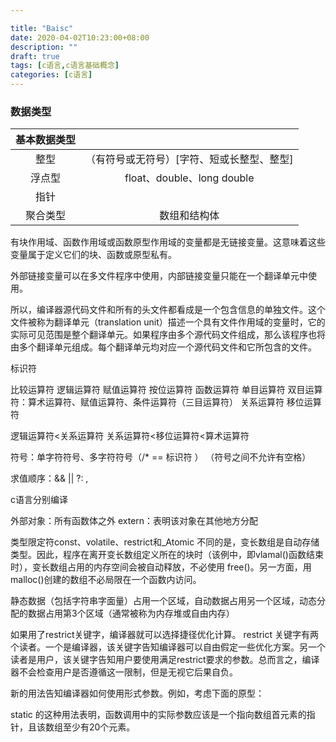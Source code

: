 ```yaml
---

title: "Baisc"
date: 2020-04-02T10:23:00+08:00
description: ""
draft: true
tags: [c语言,c语言基础概念]
categories: [c语言]
---
```


<!--more-->

### 数据类型

| 基本数据类型 |                                            |
| :----------: | :----------------------------------------: |
|     整型     | （有符号或无符号）[字符、短或长整型、整型] |
|    浮点型    |         float、double、long double         |
|     指针     |                                            |
|   聚合类型   |                数组和结构体                |





有块作用域、函数作用域或函数原型作用域的变量都是无链接变量。这意味着这些变量属于定义它们的块、函数或原型私有。



外部链接变量可以在多文件程序中使用，内部链接变量只能在一个翻译单元中使用。



所以，编译器源代码文件和所有的头文件都看成是一个包含信息的单独文件。这个文件被称为翻译单元（translation unit）描述一个具有文件作用域的变量时，它的实际可见范围是整个翻译单元。如果程序由多个源代码文件组成，那么该程序也将由多个翻译单元组成。每个翻译单元均对应一个源代码文件和它所包含的文件。





标识符

比较运算符
逻辑运算符
赋值运算符
按位运算符
函数运算符
单目运算符
双目运算符：算术运算符、赋值运算符、条件运算符（三目运算符）
关系运算符
移位运算符

逻辑运算符<关系运算符
关系运算符<移位运算符<算术运算符


符号：单字符符号、多字符符号（/* == 标识符 ）
（符号之间不允许有空格）

求值顺序：&& || ?: ,




c语言分别编译

外部对象：所有函数体之外
extern：表明该对象在其他地方分配


类型限定符const、volatile、restrict和_Atomic
不同的是，变长数组是自动存储类型。因此，程序在离开变长数组定义所在的块时（该例中，即vlamal()函数结束时），变长数组占用的内存空间会被自动释放，不必使用 free()。另一方面，用malloc()创建的数组不必局限在一个函数内访问。

静态数据（包括字符串字面量）占用一个区域，自动数据占用另一个区域，动态分配的数据占用第3个区域（通常被称为内存堆或自由内存）

如果用了restrict关键字，编译器就可以选择捷径优化计算。
restrict 关键字有两个读者。一个是编译器，该关键字告知编译器可以自由假定一些优化方案。另一个读者是用户，该关键字告知用户要使用满足restrict要求的参数。总而言之，编译器不会检查用户是否遵循这一限制，但是无视它后果自负。

新的用法告知编译器如何使用形式参数。例如，考虑下面的原型：

static 的这种用法表明，函数调用中的实际参数应该是一个指向数组首元素的指针，且该数组至少有20个元素。
